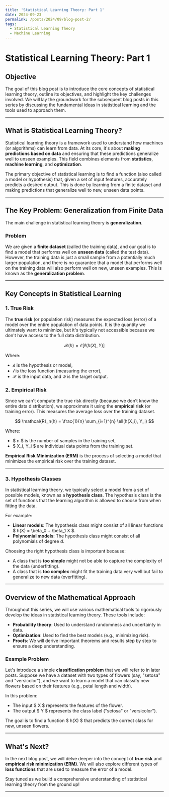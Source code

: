 ```yaml
---
title: 'Statistical Learning Theory: Part 1'
date: 2024-09-23
permalink: /posts/2024/09/blog-post-2/
tags:
  - Statistical Learning Theory
  - Machine Learning
---
```



# Statistical Learning Theory: Part 1

## Objective

The goal of this blog post is to introduce the core concepts of statistical learning theory, outline its objectives, and highlight the key challenges involved. We will lay the groundwork for the subsequent blog posts in this series by discussing the fundamental ideas in statistical learning and the tools used to approach them.

---

## What is Statistical Learning Theory?

Statistical learning theory is a framework used to understand how machines (or algorithms) can learn from data. At its core, it's about **making predictions based on data** and ensuring that these predictions generalize well to unseen examples. This field combines elements from **statistics**, **machine learning**, and **optimization**.

The primary objective of statistical learning is to find a function (also called a model or hypothesis) that, given a set of input features, accurately predicts a desired output. This is done by learning from a finite dataset and making predictions that generalize well to new, unseen data points.

---

## The Key Problem: Generalization from Finite Data

The main challenge in statistical learning theory is **generalization**.

### Problem

We are given a **finite dataset** (called the training data), and our goal is to find a model that performs well on **unseen data** (called the test data). However, the training data is just a small sample from a potentially much larger population, and there is no guarantee that a model that performs well on the training data will also perform well on new, unseen examples. This is known as the **generalization problem**.

---

## Key Concepts in Statistical Learning

### 1. True Risk

The **true risk** (or population risk) measures the expected loss (error) of a model over the entire population of data points. It is the quantity we ultimately want to minimize, but it's typically not accessible because we don't have access to the full data distribution.

$$
\mathcal{R}(h) = \mathcal{E}[\ell(h(X), Y)]
$$

Where:

- $\mathcal{h}$ is the hypothesis or model,
- $\mathcal{l}$ is the loss function (measuring the error),
- $\mathcal{X}$ is the input data, and $\mathcal{Y}$ is the target output.

### 2. Empirical Risk

Since we can't compute the true risk directly (because we don’t know the entire data distribution), we approximate it using the **empirical risk** (or training error). This measures the average loss over the training dataset.

$$
\mathcal{R}_n(h) =  \frac{1}{n} \sum_{i=1}^{n} \ell(h(X_i), Y_i)
$$

Where:

- $ n $ is the number of samples in the training set,
- $ X_i, Y_i $ are individual data points from the training set.

**Empirical Risk Minimization (ERM)** is the process of selecting a model that minimizes the empirical risk over the training dataset.

---

### 3. Hypothesis Classes

In statistical learning theory, we typically select a model from a set of possible models, known as a **hypothesis class**. The hypothesis class is the set of functions that the learning algorithm is allowed to choose from when fitting the data.

For example:

- **Linear models**: The hypothesis class might consist of all linear functions $ h(X) = \beta_0 + \beta_1 X $.
- **Polynomial models**: The hypothesis class might consist of all polynomials of degree $d$.

Choosing the right hypothesis class is important because:

- A class that is **too simple** might not be able to capture the complexity of the data (underfitting).
- A class that is **too complex** might fit the training data very well but fail to generalize to new data (overfitting).

---

## Overview of the Mathematical Approach

Throughout this series, we will use various mathematical tools to rigorously develop the ideas in statistical learning theory. These tools include:

- **Probability theory**: Used to understand randomness and uncertainty in data.
- **Optimization**: Used to find the best models (e.g., minimizing risk).
- **Proofs**: We will derive important theorems and results step by step to ensure a deep understanding.

### Example Problem

Let's introduce a simple **classification problem** that we will refer to in later posts. Suppose we have a dataset with two types of flowers (say, "setosa" and "versicolor"), and we want to learn a model that can classify new flowers based on their features (e.g., petal length and width).

In this problem:

- The input $ X $ represents the features of the flower.
- The output $ Y $ represents the class label ("setosa" or "versicolor").

The goal is to find a function $ h(X) $ that predicts the correct class for new, unseen flowers.

---

## What's Next?

In the next blog post, we will delve deeper into the concept of **true risk** and **empirical risk minimization (ERM)**. We will also explore different types of **loss functions** that are used to measure the error of a model.

Stay tuned as we build a comprehensive understanding of statistical learning theory from the ground up!

------
